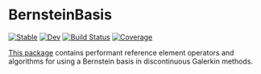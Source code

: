 # BernsteinBasis

[![Stable](https://img.shields.io/badge/docs-stable-blue.svg)](https://vincentxwang.github.io/BernsteinBasis.jl/stable/)
[![Dev](https://img.shields.io/badge/docs-dev-blue.svg)](https://vincentxwang.github.io/BernsteinBasis.jl/dev/)
[![Build Status](https://github.com/vincentxwang/BernsteinBasis.jl/actions/workflows/CI.yml/badge.svg?branch=main)](https://github.com/vincentxwang/BernsteinBasis.jl/actions/workflows/CI.yml?query=branch%3Amain)
[![Coverage](https://codecov.io/gh/vincentxwang/BernsteinBasis.jl/branch/main/graph/badge.svg)](https://codecov.io/gh/vincentxwang/BernsteinBasis.jl)

[This package](https://github.com/vincentxwang/BernsteinBasis.jl) contains performant reference element operators and algorithms for using a Bernstein basis in discontinuous Galerkin methods.